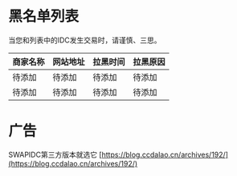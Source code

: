 # 黑名单列表
当您和列表中的IDC发生交易时，请谨慎、三思。

| 商家名称 | 网站地址 | 拉黑时间 | 拉黑原因 |
| ------------- | ------------- | ------------- | ------------- |
| 待添加 | 待添加 | 待添加 | 待添加 |
| 待添加 | 待添加 | 待添加 | 待添加 |

# 广告
SWAPIDC第三方版本就选它
[https://blog.ccdalao.cn/archives/192/](https://blog.ccdalao.cn/archives/192/)
